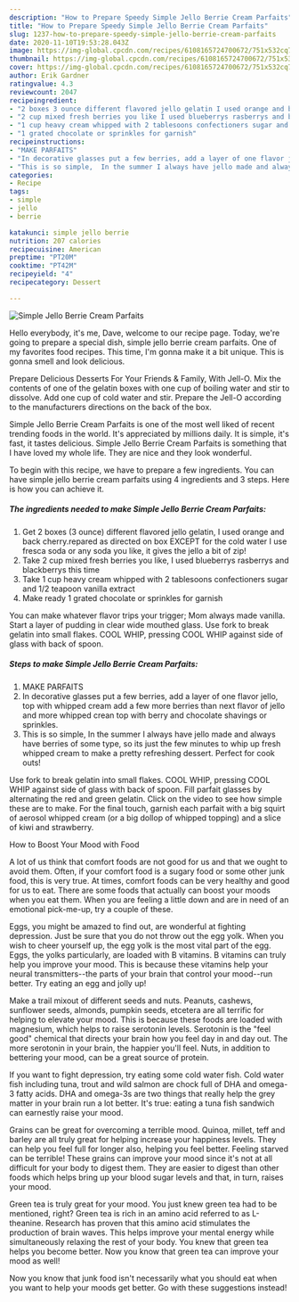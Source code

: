```yaml
---
description: "How to Prepare Speedy Simple Jello Berrie Cream Parfaits"
title: "How to Prepare Speedy Simple Jello Berrie Cream Parfaits"
slug: 1237-how-to-prepare-speedy-simple-jello-berrie-cream-parfaits
date: 2020-11-10T19:53:28.043Z
image: https://img-global.cpcdn.com/recipes/6108165724700672/751x532cq70/simple-jello-berrie-cream-parfaits-recipe-main-photo.jpg
thumbnail: https://img-global.cpcdn.com/recipes/6108165724700672/751x532cq70/simple-jello-berrie-cream-parfaits-recipe-main-photo.jpg
cover: https://img-global.cpcdn.com/recipes/6108165724700672/751x532cq70/simple-jello-berrie-cream-parfaits-recipe-main-photo.jpg
author: Erik Gardner
ratingvalue: 4.3
reviewcount: 2047
recipeingredient:
- "2 boxes 3 ounce different flavored jello gelatin I used orange and back cherryrepared as directed on box EXCEPT for the cold water I use fresca soda or any soda you like it gives the jello a bit of zip"
- "2 cup mixed fresh berries you like I used blueberrys rasberrys and blackberrys this time"
- "1 cup heavy cream whipped with 2 tablesoons confectioners sugar and 12 teapoon vanilla extract"
- "1 grated chocolate or sprinkles for garnish"
recipeinstructions:
- "MAKE PARFAITS"
- "In decorative glasses put a few berries, add a layer of one flavor jello, top with whipped cream add a few more berries than next flavor of jello and more whipped crean top with berry and chocolate shavings or sprinkles."
- "This is so simple,  In the summer I always have jello made and always have berries of some type, so its just the few minutes to whip up fresh whipped cream to make a pretty refreshing dessert. Perfect for cook outs!"
categories:
- Recipe
tags:
- simple
- jello
- berrie

katakunci: simple jello berrie 
nutrition: 207 calories
recipecuisine: American
preptime: "PT20M"
cooktime: "PT42M"
recipeyield: "4"
recipecategory: Dessert

---
```



![Simple Jello Berrie Cream Parfaits](https://img-global.cpcdn.com/recipes/6108165724700672/751x532cq70/simple-jello-berrie-cream-parfaits-recipe-main-photo.jpg)

Hello everybody, it's me, Dave, welcome to our recipe page. Today, we're going to prepare a special dish, simple jello berrie cream parfaits. One of my favorites food recipes. This time, I'm gonna make it a bit unique. This is gonna smell and look delicious.

Prepare Delicious Desserts For Your Friends &amp; Family, With Jell-O. Mix the contents of one of the gelatin boxes with one cup of boiling water and stir to dissolve. Add one cup of cold water and stir. Prepare the Jell-O according to the manufacturers directions on the back of the box.

Simple Jello Berrie Cream Parfaits is one of the most well liked of recent trending foods in the world. It's appreciated by millions daily. It is simple, it's fast, it tastes delicious. Simple Jello Berrie Cream Parfaits is something that I have loved my whole life. They are nice and they look wonderful.


To begin with this recipe, we have to prepare a few ingredients. You can have simple jello berrie cream parfaits using 4 ingredients and 3 steps. Here is how you can achieve it.

<!--inarticleads1-->

##### The ingredients needed to make Simple Jello Berrie Cream Parfaits:

1. Get 2 boxes (3 ounce) different flavored jello gelatin, I used orange and back cherry.repared as directed on box EXCEPT for the cold water I use fresca soda or any soda you like, it gives the jello a bit of zip!
1. Take 2 cup mixed fresh berries you like, I used blueberrys rasberrys and blackberrys this time
1. Take 1 cup heavy cream whipped with 2 tablesoons confectioners sugar and 1/2 teapoon vanilla extract
1. Make ready 1 grated chocolate or sprinkles for garnish


You can make whatever flavor trips your trigger; Mom always made vanilla. Start a layer of pudding in clear wide mouthed glass. Use fork to break gelatin into small flakes. COOL WHIP, pressing COOL WHIP against side of glass with back of spoon. 

<!--inarticleads2-->

##### Steps to make Simple Jello Berrie Cream Parfaits:

1. MAKE PARFAITS
1. In decorative glasses put a few berries, add a layer of one flavor jello, top with whipped cream add a few more berries than next flavor of jello and more whipped crean top with berry and chocolate shavings or sprinkles.
1. This is so simple,  In the summer I always have jello made and always have berries of some type, so its just the few minutes to whip up fresh whipped cream to make a pretty refreshing dessert. Perfect for cook outs!


Use fork to break gelatin into small flakes. COOL WHIP, pressing COOL WHIP against side of glass with back of spoon. Fill parfait glasses by alternating the red and green gelatin. Click on the video to see how simple these are to make. For the final touch, garnish each parfait with a big squirt of aerosol whipped cream (or a big dollop of whipped topping) and a slice of kiwi and strawberry. 

How to Boost Your Mood with Food


A lot of us think that comfort foods are not good for us and that we ought to avoid them. Often, if your comfort food is a sugary food or some other junk food, this is very true. At times, comfort foods can be very healthy and good for us to eat. There are some foods that actually can boost your moods when you eat them. When you are feeling a little down and are in need of an emotional pick-me-up, try a couple of these.

Eggs, you might be amazed to find out, are wonderful at fighting depression. Just be sure that you do not throw out the egg yolk. When you wish to cheer yourself up, the egg yolk is the most vital part of the egg. Eggs, the yolks particularly, are loaded with B vitamins. B vitamins can truly help you improve your mood. This is because these vitamins help your neural transmitters--the parts of your brain that control your mood--run better. Try eating an egg and jolly up!

Make a trail mixout of different seeds and nuts. Peanuts, cashews, sunflower seeds, almonds, pumpkin seeds, etcetera are all terrific for helping to elevate your mood. This is because these foods are loaded with magnesium, which helps to raise serotonin levels. Serotonin is the "feel good" chemical that directs your brain how you feel day in and day out. The more serotonin in your brain, the happier you'll feel. Nuts, in addition to bettering your mood, can be a great source of protein.

If you want to fight depression, try eating some cold water fish. Cold water fish including tuna, trout and wild salmon are chock full of DHA and omega-3 fatty acids. DHA and omega-3s are two things that really help the grey matter in your brain run a lot better. It's true: eating a tuna fish sandwich can earnestly raise your mood. 

Grains can be great for overcoming a terrible mood. Quinoa, millet, teff and barley are all truly great for helping increase your happiness levels. They can help you feel full for longer also, helping you feel better. Feeling starved can be terrible! These grains can improve your mood since it's not at all difficult for your body to digest them. They are easier to digest than other foods which helps bring up your blood sugar levels and that, in turn, raises your mood.

Green tea is truly great for your mood. You just knew green tea had to be mentioned, right? Green tea is rich in an amino acid referred to as L-theanine. Research has proven that this amino acid stimulates the production of brain waves. This helps improve your mental energy while simultaneously relaxing the rest of your body. You knew that green tea helps you become better. Now you know that green tea can improve your mood as well!

Now you know that junk food isn't necessarily what you should eat when you want to help your moods get better. Go  with  these suggestions  instead!

